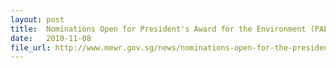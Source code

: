 ```yaml
---
layout: post
title:  Nominations Open for President's Award for the Environment (PAE) 2011
date:   2010-11-08
file_url: http://www.mewr.gov.sg/news/nominations-open-for-the-presidents-award-for-the-environment-2011
---
```

